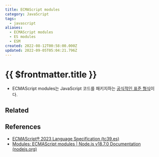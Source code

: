 ```yaml
---
title: ECMAScript modules
category: JavaScript
tags:
  - javascript
aliases:
  - ECMAScript modules
  - ES modules
  - ESM
created: 2022-08-12T00:58:00.000Z
updated: 2022-09-05T05:04:21.796Z
---
```


# {{ $frontmatter.title }}

- ECMAScript modules는 JavaScript 코드를 패키지하는 [공식적인 표준 형식](https://tc39.es/ecma262/#sec-modules)이다.

## Related

## References

- [ECMAScript® 2023 Language Specification (tc39.es)](https://tc39.es/ecma262/#sec-modules)
- [Modules: ECMAScript modules | Node.js v18.7.0 Documentation (nodejs.org)](https://nodejs.org/api/esm.html)
